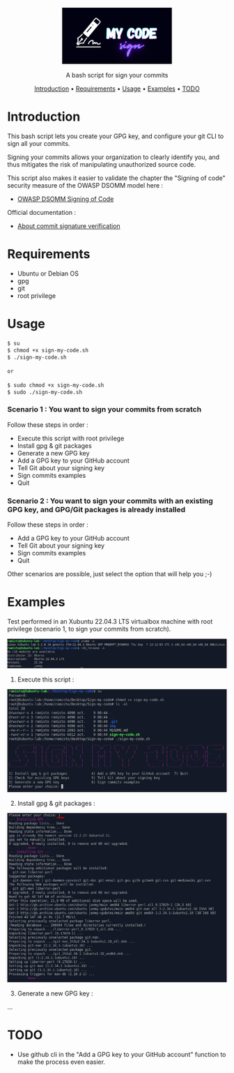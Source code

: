 <p align="center" width="100%"><img width="50%" src="./img/banner.png"></p>
<p align="center">A bash script for sign your commits</p>

<p align="center">
  <a href="#introduction">Introduction</a>
 • <a href="#requirements">Requirements</a>
 • <a href="#usage">Usage</a>
 • <a href="#examples">Examples</a>
  • <a href="#todo">TODO</a>
</p>

# Introduction

This bash script lets you create your GPG key, and configure your git CLI to sign all your commits.

Signing your commits allows your organization to clearly identify you, and thus mitigates the risk of manipulating unauthorized source code.

This script also makes it easier to validate the chapter the "Signing of code" security measure of the OWASP DSOMM model here : 

- [OWASP DSOMM Signing of Code](https://dsomm.owasp.org/activity-description?dimension=Build%20and%20Deployment&subDimension=Build&level=3&activityName=Signing%20of%20code )

Official documentation : 

- [About commit signature verification](https://docs.github.com/en/authentication/managing-commit-signature-verification/about-commit-signature-verification)

# Requirements

- Ubuntu or Debian OS
- gpg
- git
- root privilege


# Usage

```
$ su
$ chmod +x sign-my-code.sh
$ ./sign-my-code.sh

or

$ sudo chmod +x sign-my-code.sh
$ sudo ./sign-my-code.sh

```

### Scenario 1 : You want to sign your commits from scratch

Follow these steps in order :

- Execute this script with root privilege
- Install gpg & git packages
- Generate a new GPG key
- Add a GPG key to your GitHub account
- Tell Git about your signing key
- Sign commits examples
- Quit

### Scenario 2 : You want to sign your commits with an existing GPG key, and GPG/Git packages is already installed

Follow these steps in order :

- Add a GPG key to your GitHub account
- Tell Git about your signing key
- Sign commits examples
- Quit

Other scenarios are possible, just select the option that will help you ;-)

# Examples

Test performed in an Xubuntu 22.04.3 LTS virtualbox machine with root privilege (scenario 1, to sign your commits from scratch).

![ubuntu-lab](img/ubuntu-lab.png)

1) Execute this script : 

![chmod](img/chmod.png)

2) Install gpg & git packages : 

![install-git-gpg](img/install-git-gpg.png)

3) Generate a new GPG key : 



...

# TODO

- Use github cli in the "Add a GPG key to your GitHub account" function to make the process even easier.